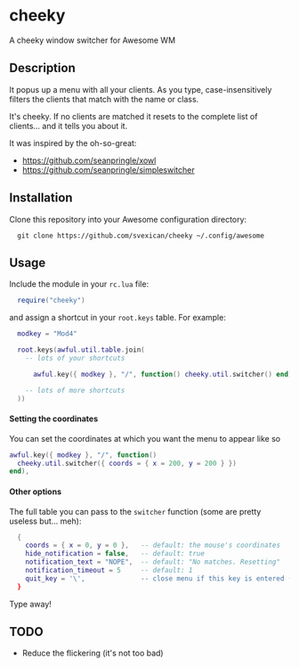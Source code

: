 # cheeky

A cheeky window switcher for Awesome WM

## Description

It popus up a menu with all your clients. As you type,
case-insensitively filters the clients that match with the
name or class.

It's cheeky. If no clients are matched it resets to the complete list
of clients... and it tells you about it.

It was inspired by the oh-so-great:

- https://github.com/seanpringle/xowl
- https://github.com/seanpringle/simpleswitcher

## Installation


Clone this repository into your Awesome configuration directory:

```
  git clone https://github.com/svexican/cheeky ~/.config/awesome
```

## Usage

Include the module in your `rc.lua` file:

```lua
  require("cheeky")
```

and assign a shortcut in your `root.keys` table. For example:

```lua
  modkey = "Mod4"

  root.keys(awful.util.table.join(
    -- lots of your shortcuts

      awful.key({ modkey }, "/", function() cheeky.util.switcher() end),

    -- lots of more shortcuts
  ))
```

#### Setting the coordinates

You can set the coordinates at which you want the menu to appear like so

```lua
awful.key({ modkey }, "/", function()
  cheeky.util.switcher({ coords = { x = 200, y = 200 } })
end),
```

#### Other options

The full table you can pass to the `switcher` function (some are pretty useless but... meh):

```lua
  {
    coords = { x = 0, y = 0 },   -- default: the mouse's coordinates
    hide_notification = false,   -- default: true
    notification_text = "NOPE",  -- default: "No matches. Resetting"
    notification_timeout = 5     -- default: 1
    quit_key = '\',              -- close menu if this key is entered (default: nil)
  }
```

Type away!

## TODO

- Reduce the flickering (it's not too bad)
